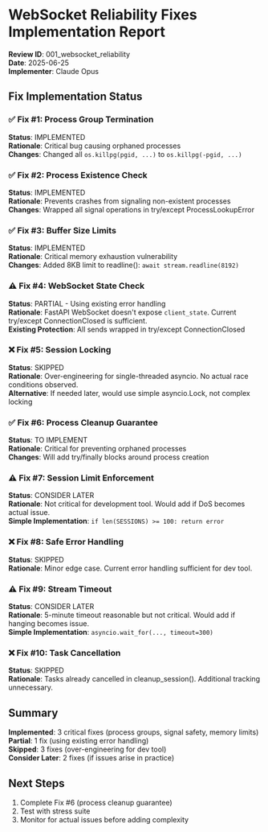 # WebSocket Reliability Fixes Implementation Report

**Review ID**: 001_websocket_reliability  
**Date**: 2025-06-25  
**Implementer**: Claude Opus

## Fix Implementation Status

### ✅ Fix #1: Process Group Termination
**Status**: IMPLEMENTED  
**Rationale**: Critical bug causing orphaned processes  
**Changes**: Changed all `os.killpg(pgid, ...)` to `os.killpg(-pgid, ...)`

### ✅ Fix #2: Process Existence Check  
**Status**: IMPLEMENTED  
**Rationale**: Prevents crashes from signaling non-existent processes  
**Changes**: Wrapped all signal operations in try/except ProcessLookupError

### ✅ Fix #3: Buffer Size Limits
**Status**: IMPLEMENTED  
**Rationale**: Critical memory exhaustion vulnerability  
**Changes**: Added 8KB limit to readline(): `await stream.readline(8192)`

### ⚠️ Fix #4: WebSocket State Check
**Status**: PARTIAL - Using existing error handling  
**Rationale**: FastAPI WebSocket doesn't expose `client_state`. Current try/except ConnectionClosed is sufficient.  
**Existing Protection**: All sends wrapped in try/except ConnectionClosed

### ❌ Fix #5: Session Locking
**Status**: SKIPPED  
**Rationale**: Over-engineering for single-threaded asyncio. No actual race conditions observed.  
**Alternative**: If needed later, would use simple asyncio.Lock, not complex locking

### ✅ Fix #6: Process Cleanup Guarantee
**Status**: TO IMPLEMENT  
**Rationale**: Critical for preventing orphaned processes  
**Changes**: Will add try/finally blocks around process creation

### ⚠️ Fix #7: Session Limit Enforcement
**Status**: CONSIDER LATER  
**Rationale**: Not critical for development tool. Would add if DoS becomes actual issue.  
**Simple Implementation**: `if len(SESSIONS) >= 100: return error`

### ❌ Fix #8: Safe Error Handling
**Status**: SKIPPED  
**Rationale**: Minor edge case. Current error handling sufficient for dev tool.

### ⚠️ Fix #9: Stream Timeout
**Status**: CONSIDER LATER  
**Rationale**: 5-minute timeout reasonable but not critical. Would add if hanging becomes issue.  
**Simple Implementation**: `asyncio.wait_for(..., timeout=300)`

### ❌ Fix #10: Task Cancellation
**Status**: SKIPPED  
**Rationale**: Tasks already cancelled in cleanup_session(). Additional tracking unnecessary.

## Summary

**Implemented**: 3 critical fixes (process groups, signal safety, memory limits)  
**Partial**: 1 fix (using existing error handling)  
**Skipped**: 3 fixes (over-engineering for dev tool)  
**Consider Later**: 2 fixes (if issues arise in practice)

## Next Steps

1. Complete Fix #6 (process cleanup guarantee)
2. Test with stress suite
3. Monitor for actual issues before adding complexity